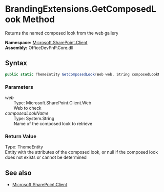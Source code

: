 # BrandingExtensions.GetComposedLook Method  
Returns the named composed look from the web gallery  

**Namespace:** [Microsoft.SharePoint.Client](Microsoft.SharePoint.Client.md)  
**Assembly:** OfficeDevPnP.Core.dll  
## Syntax
```C#
public static ThemeEntity GetComposedLook(Web web, String composedLookName)
```
### Parameters
*web*  
&emsp;&emsp;Type: Microsoft.SharePoint.Client.Web  
&emsp;&emsp;Web to check  
*composedLookName*  
&emsp;&emsp;Type: System.String  
&emsp;&emsp;Name of the composed look to retrieve  
### Return Value
Type: ThemeEntity  
Entity with the attributes of the composed look, or null if the composed look does not exists or cannot be determined

## See also
- [Microsoft.SharePoint.Client](Microsoft.SharePoint.Client.md)
